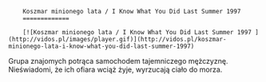 
        Koszmar minionego lata / I Know What You Did Last Summer 1997 
        =============
        
        [![Koszmar minionego lata / I Know What You Did Last Summer 1997 ](http://vidos.pl/images/player.gif)](http://vidos.pl/koszmar-minionego-lata-i-know-what-you-did-last-summer-1997)
        
        
 Grupa znajomych potrąca samochodem tajemniczego mężczyznę. Nieświadomi, że ich ofiara wciąż żyje, wyrzucają ciało do morza.
    